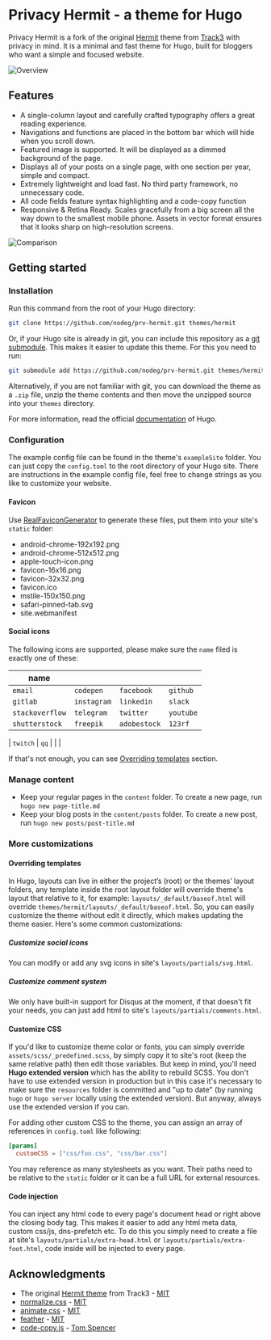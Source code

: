 # Privacy Hermit - a theme for Hugo

Privacy Hermit is a fork of the original [Hermit](https://github.com/Track3/hermit) theme from [Track3](https://github.com/Track3)
with privacy in mind. It is a minimal and fast theme for Hugo, built for bloggers who want a simple and focused website.

![Overview](https://github.com/nodeg/prv-hermit/raw/main/images/screenshot.png)

## Features

* A single-column layout and carefully crafted typography offers a great reading experience.
* Navigations and functions are placed in the bottom bar which will hide when you scroll down.
* Featured image is supported. It will be displayed as a dimmed background of the page.
* Displays all of your posts on a single page, with one section per year, simple and compact.
* Extremely lightweight and load fast. No third party framework, no unnecessary code.
* All code fields feature syntax highlighting and a code-copy function
* Responsive & Retina Ready. Scales gracefully from a big screen all the way down to the smallest mobile phone. Assets
  in vector format ensures that it looks sharp on high-resolution screens.

![Comparison](https://github.com/nodeg/prv-hermit/raw/main/images/hermit.png)

## Getting started

### Installation

Run this command from the root of your Hugo directory:

```bash
git clone https://github.com/nodeg/prv-hermit.git themes/hermit
```

Or, if your Hugo site is already in git, you can include this repository as a [git submodule](https://git-scm.com/book/en/v2/Git-Tools-Submodules).
This makes it easier to update this theme. For this you need to run:

```bash
git submodule add https://github.com/nodeg/prv-hermit.git themes/hermit
```

Alternatively, if you are not familiar with git, you can download the theme as a `.zip` file, unzip the theme contents
and then move the unzipped source into your `themes` directory.

For more information, read the official [documentation](https://gohugo.io/themes/installing-and-using-themes/) of Hugo.

### Configuration

The example config file can be found in the theme's `exampleSite` folder. You can just copy the `config.toml` to the
root directory of your Hugo site. There are instructions in the example config file, feel free to change strings as you
like to customize your website.

#### Favicon

Use [RealFaviconGenerator](https://realfavicongenerator.net/) to generate these files, put them into your site's
`static` folder:

* android-chrome-192x192.png
* android-chrome-512x512.png
* apple-touch-icon.png
* favicon-16x16.png
* favicon-32x32.png
* favicon.ico
* mstile-150x150.png
* safari-pinned-tab.svg
* site.webmanifest

#### Social icons

The following icons are supported, please make sure the `name` filed is exactly one of these:

| name            |             |              |           |
| --------------- | ----------- | ------------ | --------- |
| `email`         | `codepen`   | `facebook`   | `github`  |
| `gitlab`        | `instagram` | `linkedin`   | `slack`   |
| `stackoverflow` | `telegram`  | `twitter`    | `youtube` |
| `shutterstock`  | `freepik`   | `adobestock` | `123rf`   |

| `twitch`        | `qq`        |              |           |

If that's not enough, you can see [Overriding templates](#overriding-templates) section.

### Manage content

* Keep your regular pages in the `content` folder. To create a new page, run `hugo new page-title.md`
* Keep your blog posts in the `content/posts` folder. To create a new post, run `hugo new posts/post-title.md`

### More customizations

#### Overriding templates

In Hugo, layouts can live in either the project’s (root) or the themes’ layout folders, any template inside the root
layout folder will override theme's layout that relative to it, for example: `layouts/_default/baseof.html` will
override `themes/hermit/layouts/_default/baseof.html`. So, you can easily customize the theme without edit it directly,
which makes updating the theme easier. Here's some common customizations:

##### Customize social icons

You can modify or add any svg icons in site's `layouts/partials/svg.html`.

##### Customize comment system

We only have built-in support for Disqus at the moment, if that doesn't fit your needs, you can just add html to site's
`layouts/partials/comments.html`.

#### Customize CSS

If you'd like to customize theme color or fonts, you can simply override `assets/scss/_predefined.scss`, by simply copy
it to site's root (keep the same relative path) then edit those variables. But keep in mind, you'll need
**Hugo extended version** which has the ability to rebuild SCSS. You don't have to use extended version in production
but in this case it's necessary to make sure the `resources` folder is committed and "up to date" (by running `hugo` or
`hugo server` locally using the extended version). But anyway, always use the extended version if you can.

For adding other custom CSS to the theme, you can assign an array of references in `config.toml` like following:

```toml
[params]
  customCSS = ["css/foo.css", "css/bar.css"]
```

You may reference as many stylesheets as you want. Their paths need to be relative to the `static` folder or it can be
a full URL for external resources.

#### Code injection

You can inject any html code to every page's document head or right above the closing body tag. This makes it easier to
add any html meta data, custom css/js, dns-prefetch etc. To do this you simply need to create a file at site's
`layouts/partials/extra-head.html` or `layouts/partials/extra-foot.html`, code inside will be injected to every page.

## Acknowledgments

* The original [Hermit theme](https://github.com/Track3/hermit) from Track3 - [MIT](https://github.com/Track3/hermit/blob/master/LICENSE)
* [normalize.css](https://necolas.github.io/normalize.css/) - [MIT](https://github.com/necolas/normalize.css/blob/master/LICENSE.md)
* [animate.css](https://daneden.github.io/animate.css/) - [MIT](https://github.com/daneden/animate.css/blob/master/LICENSE)
* [feather](https://feathericons.com/) - [MIT](https://github.com/feathericons/feather/blob/master/LICENSE)
* [code-copy.js](assets/js/code-copy.js) - [Tom Spencer](https://www.fiznool.com/blog/2018/09/14/adding-click-to-copy-buttons-to-a-hugo-powered-blog/)
